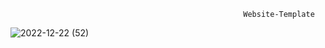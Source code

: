                                                         Website-Template


![2022-12-22 (52)](https://user-images.githubusercontent.com/86682458/209202126-f7190229-f658-45ef-864a-cf09e99daa6b.png)
